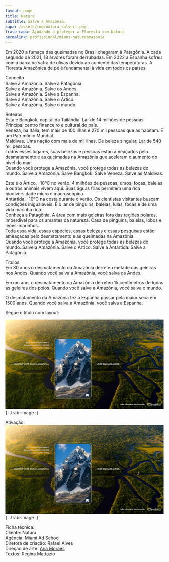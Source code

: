 ```yaml
---
layout: page
title: Natura
subtitle: Salve a Amazônia.
capa: /assets/img/natura_salveii.png
frase-capa: Ajudando a proteger a Floresta com Natura
permalink: profissional/miami-naturaamazonia
---
```


Em 2020 a fumaça das queimadas no Brasil chegaram à Patagônia. A cada segundo de 2021, 18 árvores foram derrubadas. Em 2022 a Espanha sofreu com a baixa na safra de olivas devido ao aumento das temperaturas. A Floresta Amazônica de pé é fundamental à vida em todos os países.  

Conceito  
Salve a Amazônia. Salve a Patagônia.  
Salve a Amazônia. Salve os Andes.  
Salve a Amazônia. Salve a Espanha.  
Salve a Amazônia. Salve o Ártico.  
Salve a Amazônia. Salve o mundo.  


Roteiros  
Esta é Bangkok, capital da Tailândia. Lar de 14 milhões de pessoas. Principal centro financeiro e cultural do país.  
Veneza, na Itália, tem mais de 100 ilhas e 270 mil pessoas que as habitam. É um Patrimônio Mundial.  
Maldivas. Uma nação com mais de mil ilhas. De beleza singular. Lar de 540 mil pessoas.  
Todos esses lugares, suas belezas e pessoas estão ameaçados pelo desmatamento e as queimadas na Amazônia que aceleram o aumento do nível do mar.  
Quando você protege a Amazônia, você protege todas as belezas do mundo. Salve a Amazônia. Salve Bangkok. Salve Veneza. Salve as Maldivas.  


Este é o Ártico. -10ºC no verão. 4 milhões de pessoas, ursos, focas, baleias e outros animais vivem aqui. Suas águas frias permitem uma rica biodiversidade micro e macroscópica.  
Antártida. -10ºC na costa durante o verão. Os cientistas visitantes buscam condições inigualáveis. É o lar de pinguins, baleias, lulas, focas e de uma vida marinha rica.  
Conheça a Patagônia. A área com mais geleiras fora das regiões polares. Imperdível para os amantes da natureza. Casa de pinguins, baleias, lobos e leões-marinhos.  
Toda essa vida, essas espécies, essas belezas e essas pesquisas estão ameaçadas pelo desmatamento e as queimadas na Amazônia.  
Quando você protege a Amazônia, você protege todas as belezas do mundo. Salve a Amazônia. Salve o Ártico. Salve a Antártida. Salve a Patagônia.  


Títulos  
Em 30 anos o desmatamento da Amazônia derreteu metade das geleiras nos Andes. Quando você salva a Amazônia, você salva os Andes.  

Em um ano, o desmatamento na Amazônia derreteu 15 centímetros de todas as geleiras dos polos. Quando você salva a Amazônia, você salva o mundo.  

O desmatamento da Amazônia fez a Espanha passar pela maior seca em 1500 anos. Quando você salva a Amazônia, você salva a Espanha.  

Segue o título com layout:  

![imagem com a amazonia de fundo.'](/assets/img/natura_salve_amazonia.jpeg){: .trab-image :}  

Ativação:  
![imagem com a amazonia de fundo.'](/assets/img/natura_salve_amazonia.jpeg){: .trab-image :}  


Ficha técnica:  
Cliente: Natura   
Agência: Miami Ad School   
Diretora de criação: Rafael Alves  
Direção de arte: [Ana Moraes](https://anaflaviamoraes.com.br/)  
Textos: Regina Mattazio 
